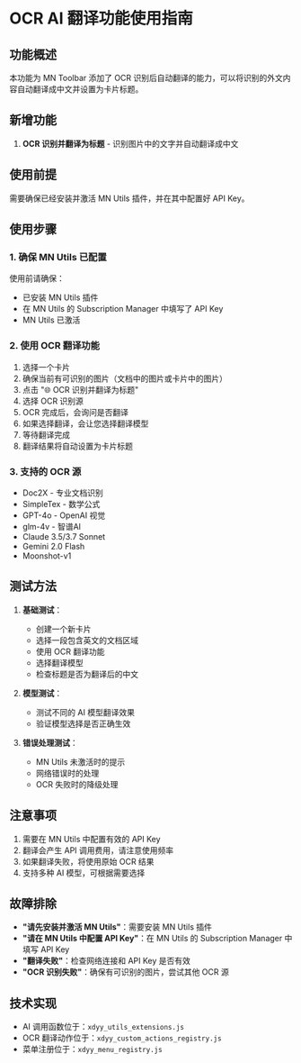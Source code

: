# OCR AI 翻译功能使用指南

## 功能概述

本功能为 MN Toolbar 添加了 OCR 识别后自动翻译的能力，可以将识别的外文内容自动翻译成中文并设置为卡片标题。

## 新增功能

1. **OCR 识别并翻译为标题** - 识别图片中的文字并自动翻译成中文

## 使用前提

需要确保已经安装并激活 MN Utils 插件，并在其中配置好 API Key。

## 使用步骤

### 1. 确保 MN Utils 已配置

使用前请确保：
- 已安装 MN Utils 插件
- 在 MN Utils 的 Subscription Manager 中填写了 API Key
- MN Utils 已激活

### 2. 使用 OCR 翻译功能

1. 选择一个卡片
2. 确保当前有可识别的图片（文档中的图片或卡片中的图片）
3. 点击 "🌐 OCR 识别并翻译为标题"
4. 选择 OCR 识别源
5. OCR 完成后，会询问是否翻译
6. 如果选择翻译，会让您选择翻译模型
7. 等待翻译完成
8. 翻译结果将自动设置为卡片标题

### 3. 支持的 OCR 源

- Doc2X - 专业文档识别
- SimpleTex - 数学公式
- GPT-4o - OpenAI 视觉
- glm-4v - 智谱AI
- Claude 3.5/3.7 Sonnet
- Gemini 2.0 Flash
- Moonshot-v1

## 测试方法

1. **基础测试**：
   - 创建一个新卡片
   - 选择一段包含英文的文档区域
   - 使用 OCR 翻译功能
   - 选择翻译模型
   - 检查标题是否为翻译后的中文

2. **模型测试**：
   - 测试不同的 AI 模型翻译效果
   - 验证模型选择是否正确生效

3. **错误处理测试**：
   - MN Utils 未激活时的提示
   - 网络错误时的处理
   - OCR 失败时的降级处理

## 注意事项

1. 需要在 MN Utils 中配置有效的 API Key
2. 翻译会产生 API 调用费用，请注意使用频率
3. 如果翻译失败，将使用原始 OCR 结果
4. 支持多种 AI 模型，可根据需要选择

## 故障排除

- **"请先安装并激活 MN Utils"**：需要安装 MN Utils 插件
- **"请在 MN Utils 中配置 API Key"**：在 MN Utils 的 Subscription Manager 中填写 API Key
- **"翻译失败"**：检查网络连接和 API Key 是否有效
- **"OCR 识别失败"**：确保有可识别的图片，尝试其他 OCR 源

## 技术实现

- AI 调用函数位于：`xdyy_utils_extensions.js`
- OCR 翻译动作位于：`xdyy_custom_actions_registry.js`
- 菜单注册位于：`xdyy_menu_registry.js`